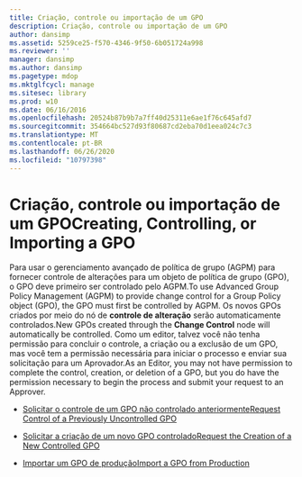 ```yaml
---
title: Criação, controle ou importação de um GPO
description: Criação, controle ou importação de um GPO
author: dansimp
ms.assetid: 5259ce25-f570-4346-9f50-6b051724a998
ms.reviewer: ''
manager: dansimp
ms.author: dansimp
ms.pagetype: mdop
ms.mktglfcycl: manage
ms.sitesec: library
ms.prod: w10
ms.date: 06/16/2016
ms.openlocfilehash: 20524b87b9b7a7ff40d25311e6ae1f76c645afd7
ms.sourcegitcommit: 354664bc527d93f80687cd2eba70d1eea024c7c3
ms.translationtype: MT
ms.contentlocale: pt-BR
ms.lasthandoff: 06/26/2020
ms.locfileid: "10797398"
---
```

# <span data-ttu-id="b46fa-103">Criação, controle ou importação de um GPO</span><span class="sxs-lookup"><span data-stu-id="b46fa-103">Creating, Controlling, or Importing a GPO</span></span>


<span data-ttu-id="b46fa-104">Para usar o gerenciamento avançado de política de grupo (AGPM) para fornecer controle de alterações para um objeto de política de grupo (GPO), o GPO deve primeiro ser controlado pelo AGPM.</span><span class="sxs-lookup"><span data-stu-id="b46fa-104">To use Advanced Group Policy Management (AGPM) to provide change control for a Group Policy object (GPO), the GPO must first be controlled by AGPM.</span></span> <span data-ttu-id="b46fa-105">Os novos GPOs criados por meio do nó de **controle de alteração** serão automaticamente controlados.</span><span class="sxs-lookup"><span data-stu-id="b46fa-105">New GPOs created through the **Change Control** node will automatically be controlled.</span></span> <span data-ttu-id="b46fa-106">Como um editor, talvez você não tenha permissão para concluir o controle, a criação ou a exclusão de um GPO, mas você tem a permissão necessária para iniciar o processo e enviar sua solicitação para um Aprovador.</span><span class="sxs-lookup"><span data-stu-id="b46fa-106">As an Editor, you may not have permission to complete the control, creation, or deletion of a GPO, but you do have the permission necessary to begin the process and submit your request to an Approver.</span></span>

-   [<span data-ttu-id="b46fa-107">Solicitar o controle de um GPO não controlado anteriormente</span><span class="sxs-lookup"><span data-stu-id="b46fa-107">Request Control of a Previously Uncontrolled GPO</span></span>](request-control-of-a-previously-uncontrolled-gpo.md)

-   [<span data-ttu-id="b46fa-108">Solicitar a criação de um novo GPO controlado</span><span class="sxs-lookup"><span data-stu-id="b46fa-108">Request the Creation of a New Controlled GPO</span></span>](request-the-creation-of-a-new-controlled-gpo.md)

-   [<span data-ttu-id="b46fa-109">Importar um GPO de produção</span><span class="sxs-lookup"><span data-stu-id="b46fa-109">Import a GPO from Production</span></span>](import-a-gpo-from-production-editor.md)

 

 





